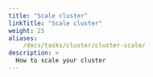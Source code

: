 ```yaml
---
title: "Scale cluster"
linkTitle: "Scale cluster"
weight: 25
aliases:
    /docs/tasks/cluster/cluster-scale/
description: >
  How to scale your cluster
---
```

